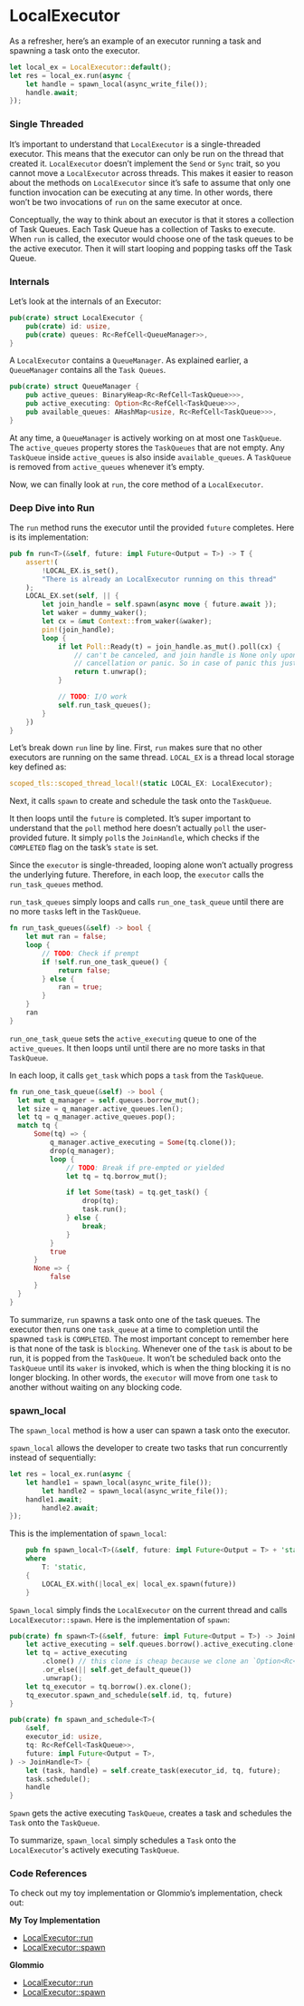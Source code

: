 # LocalExecutor

As a refresher, here’s an example of an executor running a task and spawning a task onto the executor.

```rust
let local_ex = LocalExecutor::default();
let res = local_ex.run(async {
    let handle = spawn_local(async_write_file());
    handle.await;
});
```

### Single Threaded

It’s important to understand that `LocalExecutor` is a single-threaded executor. This means that the executor can only be run on the thread that created it. `LocalExecutor` doesn’t implement the `Send` or `Sync` trait, so you cannot move a `LocalExecutor` across threads. This makes it easier to reason about the methods on `LocalExecutor` since it’s safe to assume that only one function invocation can be executing at any time. In other words, there won’t be two invocations of `run` on the same executor at once.

Conceptually, the way to think about an executor is that it stores a collection of Task Queues. Each Task Queue has a collection of Tasks to execute. When `run` is called, the executor would choose one of the task queues to be the active executor. Then it will start looping and popping tasks off the Task Queue.

### Internals

Let’s look at the internals of an Executor:

```rust
pub(crate) struct LocalExecutor {
    pub(crate) id: usize,
    pub(crate) queues: Rc<RefCell<QueueManager>>,
}
```

A `LocalExecutor` contains a `QueueManager`. As explained earlier, a `QueueManager` contains all the `Task Queues`.

```rust
pub(crate) struct QueueManager {
    pub active_queues: BinaryHeap<Rc<RefCell<TaskQueue>>>,
    pub active_executing: Option<Rc<RefCell<TaskQueue>>>,
    pub available_queues: AHashMap<usize, Rc<RefCell<TaskQueue>>>,
}
```

At any time, a `QueueManager` is actively working on at most one `TaskQueue`. The `active_queues` property stores the `TaskQueues` that are not empty. Any `TaskQueue` inside `active_queues` is also inside `available_queues`. A `TaskQueue` is removed from `active_queues` whenever it’s empty.

Now, we can finally look at `run`, the core method of a `LocalExecutor`.

### Deep Dive into Run

The `run` method runs the executor until the provided `future` completes. Here is its implementation:

```rust
pub fn run<T>(&self, future: impl Future<Output = T>) -> T {
    assert!(
        !LOCAL_EX.is_set(),
        "There is already an LocalExecutor running on this thread"
    );
    LOCAL_EX.set(self, || {
        let join_handle = self.spawn(async move { future.await });
        let waker = dummy_waker();
        let cx = &mut Context::from_waker(&waker);
        pin!(join_handle);
        loop {
            if let Poll::Ready(t) = join_handle.as_mut().poll(cx) {
                // can't be canceled, and join handle is None only upon
                // cancellation or panic. So in case of panic this just propagates
                return t.unwrap();
            }

            // TODO: I/O work
            self.run_task_queues();
        }
    })
}
```

Let’s break down `run` line by line. First, `run` makes sure that no other executors are running on the same thread. `LOCAL_EX` is a thread local storage key defined as:

```rust
scoped_tls::scoped_thread_local!(static LOCAL_EX: LocalExecutor);
```

Next, it calls `spawn` to create and schedule the task onto the `TaskQueue`.

It then loops until the `future` is completed. It’s super important to understand that the `poll` method here doesn’t actually `poll` the user-provided future. It simply `poll`s the `JoinHandle`, which checks if the `COMPLETED` flag on the task’s `state` is set.

Since the `executor` is single-threaded, looping alone won’t actually progress the underlying future. Therefore, in each loop, the `executor` calls the `run_task_queues` method.

`run_task_queues` simply loops and calls `run_one_task_queue` until there are no more `task`s left in the `TaskQueue`.

```rust
fn run_task_queues(&self) -> bool {
    let mut ran = false;
    loop {
        // TODO: Check if prempt
        if !self.run_one_task_queue() {
            return false;
        } else {
            ran = true;
        }
    }
    ran
}
```

`run_one_task_queue` sets the `active_executing` queue to one of the `active_queues`. It then loops until until there are no more tasks in that `TaskQueue`.

In each loop, it calls `get_task` which pops a `task` from the `TaskQueue`.

```rust
fn run_one_task_queue(&self) -> bool {
  let mut q_manager = self.queues.borrow_mut();
  let size = q_manager.active_queues.len();
  let tq = q_manager.active_queues.pop();
  match tq {
      Some(tq) => {
          q_manager.active_executing = Some(tq.clone());
          drop(q_manager);
          loop {
              // TODO: Break if pre-empted or yielded
              let tq = tq.borrow_mut();

              if let Some(task) = tq.get_task() {
                  drop(tq);
                  task.run();
              } else {
                  break;
              }
          }
          true
      }
      None => {
          false
      }
  }
}
```

To summarize, `run` spawns a task onto one of the task queues. The executor then runs one `task_queue` at a time to completion until the spawned `task` is `COMPLETED`. The most important concept to remember here is that none of the task is `blocking`. Whenever one of the `task` is about to be run, it is popped from the `TaskQueue`. It won’t be scheduled back onto the `TaskQueue` until its `waker` is invoked, which is when the thing blocking it is no longer blocking. In other words, the `executor` will move from one `task` to another without waiting on any blocking code.

### spawn_local

The `spawn_local` method is how a user can spawn a task onto the executor.

`spawn_local` allows the developer to create two tasks that run concurrently instead of sequentially:

```rust
let res = local_ex.run(async {
    let handle1 = spawn_local(async_write_file());
		let handle2 = spawn_local(async_write_file());
    handle1.await;
		handle2.await;
});
```

This is the implementation of `spawn_local`:

```rust
	pub fn spawn_local<T>(&self, future: impl Future<Output = T> + 'static) -> JoinHandle<T>
	where
	    T: 'static,
	{
	    LOCAL_EX.with(|local_ex| local_ex.spawn(future))
	}
```

`Spawn_local` simply finds the `LocalExecutor` on the current thread and calls `LocalExecutor::spawn`. Here is the implementation of `spawn`:

```rust
pub(crate) fn spawn<T>(&self, future: impl Future<Output = T>) -> JoinHandle<T> {
    let active_executing = self.queues.borrow().active_executing.clone();
    let tq = active_executing
        .clone() // this clone is cheap because we clone an `Option<Rc<_>>`
        .or_else(|| self.get_default_queue())
        .unwrap();
    let tq_executor = tq.borrow().ex.clone();
    tq_executor.spawn_and_schedule(self.id, tq, future)
}

pub(crate) fn spawn_and_schedule<T>(
    &self,
    executor_id: usize,
    tq: Rc<RefCell<TaskQueue>>,
    future: impl Future<Output = T>,
) -> JoinHandle<T> {
    let (task, handle) = self.create_task(executor_id, tq, future);
    task.schedule();
    handle
}
```

`Spawn` gets the active executing `TaskQueue`, creates a task and schedules the `Task` onto the `TaskQueue`.

To summarize, `spawn_local` simply schedules a `Task` onto the `LocalExecutor`'s actively executing `TaskQueue`.

### Code References

To check out my toy implementation or Glommio’s implementation, check out:

**My Toy Implementation**

- [LocalExecutor::run](https://github.com/brianshih1/mini-glommio/blob/7025a02d91f19e258d69e966f8dfc98eeeed4ecc/src/executor/local_executor.rs#L65)
- [LocalExecutor::spawn](https://github.com/brianshih1/mini-glommio/blob/7025a02d91f19e258d69e966f8dfc98eeeed4ecc/src/executor/local_executor.rs#L55)

**Glommio**

- [LocalExecutor::run](https://github.com/DataDog/glommio/blob/d93c460c3def6b11a224892657a6a6a80edf6311/glommio/src/executor/mod.rs#L1429)
- [LocalExecutor::spawn](https://github.com/DataDog/glommio/blob/d93c460c3def6b11a224892657a6a6a80edf6311/glommio/src/executor/mod.rs#L632)
